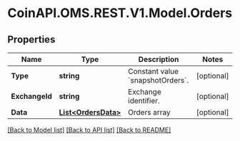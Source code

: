 
# CoinAPI.OMS.REST.V1.Model.Orders

## Properties

Name | Type | Description | Notes
------------ | ------------- | ------------- | -------------
**Type** | **string** | Constant value &#x60;snapshotOrders&#x60;. | [optional] 
**ExchangeId** | **string** | Exchange identifier. | [optional] 
**Data** | [**List&lt;OrdersData&gt;**](OrdersData.md) | Orders array | [optional] 

[[Back to Model list]](../README.md#documentation-for-models)
[[Back to API list]](../README.md#documentation-for-api-endpoints)
[[Back to README]](../README.md)

